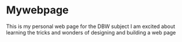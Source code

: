 # Mywebpage
This is my personal web page for the DBW subject
I am excited about learning the tricks and wonders of designing and building a web page
